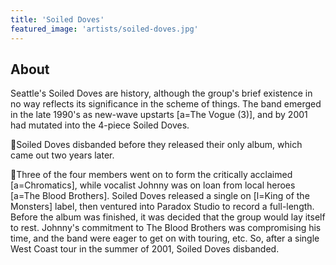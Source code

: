 ```yaml
---
title: 'Soiled Doves'
featured_image: 'artists/soiled-doves.jpg'
---
```


## About


Seattle's Soiled Doves are history, although the group's brief existence in no way reflects its significance in the scheme of things. The band emerged in the late 1990's as new-wave upstarts [a=The Vogue (3)], and by 2001 had mutated into the 4-piece Soiled Doves.

Soiled Doves disbanded before they released their only album, which came out two years later.

Three of the four members went on to form the critically acclaimed [a=Chromatics], while vocalist Johnny was on loan from local heroes [a=The Blood Brothers]. Soiled Doves released a single on [l=King of the Monsters] label, then ventured into Paradox Studio to record a full-length. Before the album was finished, it was decided that the group would lay itself to rest. Johnny's commitment to The Blood Brothers was compromising his time, and the band were eager to get on with touring, etc. So, after a single West Coast tour in the summer of 2001, Soiled Doves disbanded.

